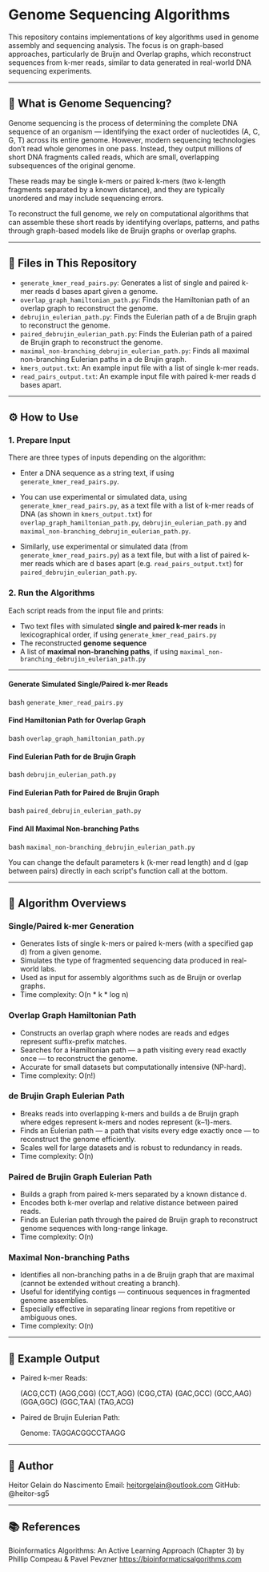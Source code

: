 # Genome Sequencing Algorithms

This repository contains implementations of key algorithms used in genome assembly and sequencing analysis. The focus is on graph-based approaches, particularly de Bruijn and Overlap graphs, which reconstruct sequences from k-mer reads, similar to data generated in real-world DNA sequencing experiments.

---

## 🧬 What is Genome Sequencing?

Genome sequencing is the process of determining the complete DNA sequence of an organism — identifying the exact order of nucleotides (A, C, G, T) across its entire genome. However, modern sequencing technologies don’t read whole genomes in one pass. Instead, they output millions of short DNA fragments called reads, which are small, overlapping subsequences of the original genome.

These reads may be single k-mers or paired k-mers (two k-length fragments separated by a known distance), and they are typically unordered and may include sequencing errors.

To reconstruct the full genome, we rely on computational algorithms that can assemble these short reads by identifying overlaps, patterns, and paths through graph-based models like de Bruijn graphs or overlap graphs.

---

## 📁 Files in This Repository

- `generate_kmer_read_pairs.py`: Generates a list of single and paired k-mer reads d bases apart given a genome.
- `overlap_graph_hamiltonian_path.py`: Finds the Hamiltonian path of an overlap graph to reconstruct the genome.
- `debrujin_eulerian_path.py`: Finds the Eulerian path of a de Brujin graph to reconstruct the genome.
- `paired_debrujin_eulerian_path.py`: Finds the Eulerian path of a paired de Brujin graph to reconstruct the genome.
- `maximal_non-branching_debrujin_eulerian_path.py`: Finds all maximal non-branching Eulerian paths in a de Brujin graph.
- `kmers_output.txt`: An example input file with a list of single k-mer reads.
- `read_pairs_output.txt`: An example input file with paired k-mer reads d bases apart.
    
---

## ⚙️ How to Use

### 1. Prepare Input

There are three types of inputs depending on the algorithm:

- Enter a DNA sequence as a string text, if using `generate_kmer_read_pairs.py`. 

- You can use experimental or simulated data, using `generate_kmer_read_pairs.py`, as a text file with a list of k-mer reads of DNA (as shown in `kmers_output.txt`) for `overlap_graph_hamiltonian_path.py`, `debrujin_eulerian_path.py` and `maximal_non-branching_debrujin_eulerian_path.py`.

- Similarly, use experimental or simulated data (from `generate_kmer_read_pairs.py`) as a text file, but with a list of paired k-mer reads which are d bases apart (e.g. `read_pairs_output.txt`) for `paired_debrujin_eulerian_path.py`.

### 2. Run the Algorithms

Each script reads from the input file and prints:

- Two text files with simulated **single and paired k-mer reads** in lexicographical order, if using `generate_kmer_read_pairs.py`
- The reconstructed **genome sequence**
- A list of **maximal non-branching paths**, if using `maximal_non-branching_debrujin_eulerian_path.py`

---

#### Generate Simulated Single/Paired k-mer Reads

  bash
```generate_kmer_read_pairs.py```

#### Find Hamiltonian Path for Overlap Graph

  bash
```overlap_graph_hamiltonian_path.py```

#### Find Eulerian Path for de Brujin Graph 

  bash
```debrujin_eulerian_path.py```

#### Find Eulerian Path for Paired de Brujin Graph 

  bash
```paired_debrujin_eulerian_path.py```

#### Find All Maximal Non-branching Paths 

  bash
```maximal_non-branching_debrujin_eulerian_path.py```

You can change the default parameters k (k-mer read length) and d (gap between pairs) directly in each script's function call at the bottom.

---

## 🧠 Algorithm Overviews

### Single/Paired k-mer Generation

- Generates lists of single k-mers or paired k-mers (with a specified gap d) from a given genome.
- Simulates the type of fragmented sequencing data produced in real-world labs.
- Used as input for assembly algorithms such as de Bruijn or overlap graphs.
- Time complexity: O(n * k * log n)

### Overlap Graph Hamiltonian Path

- Constructs an overlap graph where nodes are reads and edges represent suffix-prefix matches.
- Searches for a Hamiltonian path — a path visiting every read exactly once — to reconstruct the genome.
- Accurate for small datasets but computationally intensive (NP-hard).
- Time complexity: O(n!)

### de Brujin Graph Eulerian Path

- Breaks reads into overlapping k-mers and builds a de Bruijn graph where edges represent k-mers and nodes represent (k–1)-mers.
- Finds an Eulerian path — a path that visits every edge exactly once — to reconstruct the genome efficiently.
- Scales well for large datasets and is robust to redundancy in reads.
- Time complexity: O(n)

### Paired de Brujin Graph Eulerian Path

- Builds a graph from paired k-mers separated by a known distance d.
- Encodes both k-mer overlap and relative distance between paired reads.
- Finds an Eulerian path through the paired de Bruijn graph to reconstruct genome sequences with long-range linkage.
- Time complexity: O(n)

### Maximal Non-branching Paths

- Identifies all non-branching paths in a de Bruijn graph that are maximal (cannot be extended without creating a branch).
- Useful for identifying contigs — continuous sequences in fragmented genome assemblies.
- Especially effective in separating linear regions from repetitive or ambiguous ones.
- Time complexity: O(n)

---

## 🧪 Example Output

- Paired k-mer Reads:
  
    (ACG,CCT) (AGG,CGG) (CCT,AGG) (CGG,CTA) (GAC,GCC) (GCC,AAG) (GGA,GGC) (GGC,TAA) (TAG,ACG)

- Paired de Brujin Eulerian Path:
  
    Genome: TAGGACGGCCTAAGG

---

## 👤 Author

Heitor Gelain do Nascimento
Email: heitorgelain@outlook.com
GitHub: @heitor-sg5

---

## 📚 References

Bioinformatics Algorithms: An Active Learning Approach (Chapter 3) by
Phillip Compeau & Pavel Pevzner
https://bioinformaticsalgorithms.com
